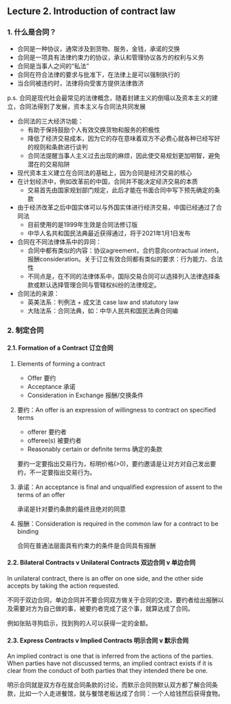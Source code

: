## Lecture 2. Introduction of contract law

### 1. 什么是合同？

- 合同是一种协议，通常涉及到货物、服务，金钱，承诺的交换
- 合同是一项具有法律约束力的协议，承认和管理协议各方的权利与义务
- 合同是当事人之间的“私法”
- 合同在符合法律的要求与批准下，在法律上是可以强制执行的
- 当合同被违约时，法律将向受害方提供法律救济

p.s. 合同是现代社会最常见的法律概念，随着封建主义的倒塌以及资本主义的建立，合同法得到了发展，资本主义与合同法共同发展

- 合同法的三大经济功能：
  - 有助于保持鼓励个人有效交换货物和服务的积极性
  - 降低了经济交易成本，因为它的存在意味着双方不必费心就各种已经写好的规则和条款进行谈判
  - 合同法提醒当事人主义过去出现的麻烦，因此使交易规划更加明智，避免潜在的交易陷阱
- 现代资本主义建立在合同法的基础上，因为合同是经济交易的核心
- 在计划经济中，例如改革前的中国，合同并不能决定经济交易的本质
  - 交易首先由国家规划部门规定，此后才能在书面合同中写下预先确定的条款
- 由于经济改革之后中国实体可以与外国实体进行经济交易，中国已经通过了合同法
  - 目前使用的是1999年生效是合同法修订版
  - 中华人名共和国民法典最近获得通过，将于2021年1月1日发布
- 合同在不同法律体系中的异同：
  - 合同中都有类似的内容：协议agreement，合约意向contractual intent，报酬consideration。关于订立有效合同都有类似的要求：行为能力、合法性
  - 不同点是，在不同的法律体系中，国际交易合同可以选择列入法律选择条款或默认选择管理合同与管辖权纠纷的法律规定。
- 合同法的来源：
  - 英美法系：判例法 + 成文法 case law and statutory law
  - 大陆法系：合同法典，如：中华人民共和国民法典合同编

### 2. 制定合同

#### 2.1. Formation of a Contract 订立合同

1. Elements of forming a contract

   - Offer 要约
   - Acceptance 承诺
   - Consideration in Exchange 报酬/交换条件

2. 要约：An offer is an expression of willingness to contract on specified terms

   - offerer 要约者
   - offeree(s) 被要约者
   - Reasonably certain or definite terms 确定的条款

   要约一定要指出交易行为，标明价格(>0)，要约邀请是让对方对自己发出要约，不一定要指出交易行为。

3. 承诺：An acceptance is final and unqualified expression of assent to the terms of an offer

   承诺是针对要约条款的最终且绝对的同意

4. 报酬：Consideration is required in the common law for a contract to be binding

   合同在普通法层面具有约束力的条件是合同具有报酬

#### 2.2. Bilateral Contracts v Unilateral Contracts 双边合同 v 单边合同

In unilateral contract, there is an offer on one side, and the other side accepts by taking the action requested.

不同于双边合同，单边合同并不要合同双方做关于合同的交流，要约者给出报酬以及需要对方为自己做的事，被要约者完成了这个事，就算达成了合同。

例如张贴寻狗启示，找到狗的人可以获得一定的金额。

#### 2.3. Express Contracts v Implied Contracts 明示合同 v 默示合同

An implied contract is one that is inferred from the actions of the parties. When parties have not discussed terms, an implied contract exists if it is clear from the conduct of both parties that they intended there be one.

明示合同就是双方存在就合同条款的讨论，而默示合同则默认双方都了解合同条款，比如一个人走进餐馆，就与餐馆老板达成了合同：一个人给钱然后获得食物。